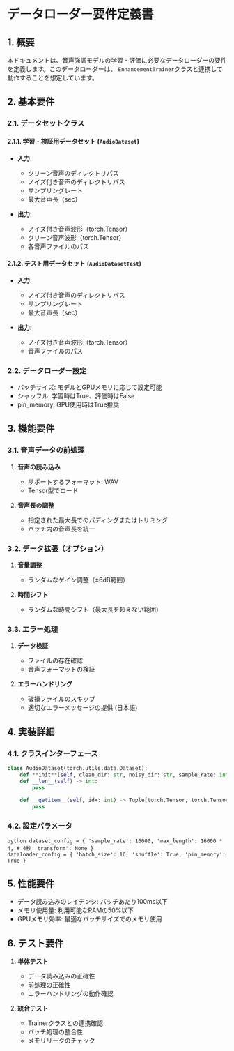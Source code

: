 # データローダー要件定義書

## 1. 概要

本ドキュメントは、音声強調モデルの学習・評価に必要なデータローダーの要件を定義します。このデータローダーは、
`EnhancementTrainer`クラスと連携して動作することを想定しています。

## 2. 基本要件

### 2.1. データセットクラス

#### 2.1.1. 学習・検証用データセット (`AudioDataset`)

- **入力**:
    - クリーン音声のディレクトリパス
    - ノイズ付き音声のディレクトリパス
    - サンプリングレート
    - 最大音声長（sec）

- **出力**:
    - ノイズ付き音声波形（torch.Tensor）
    - クリーン音声波形（torch.Tensor）
    - 各音声ファイルのパス

#### 2.1.2. テスト用データセット (`AudioDatasetTest`)

- **入力**:
    - ノイズ付き音声のディレクトリパス
    - サンプリングレート
    - 最大音声長（sec）

- **出力**:
    - ノイズ付き音声波形（torch.Tensor）
    - 音声ファイルのパス

### 2.2. データローダー設定

- バッチサイズ: モデルとGPUメモリに応じて設定可能
- シャッフル: 学習時はTrue、評価時はFalse
- pin_memory: GPU使用時はTrue推奨

## 3. 機能要件

### 3.1. 音声データの前処理

1. **音声の読み込み**
    - サポートするフォーマット: WAV
    - Tensor型でロード

2. **音声長の調整**
    - 指定された最大長でのパディングまたはトリミング
    - バッチ内の音声長を統一

### 3.2. データ拡張（オプション）

1. **音量調整**
    - ランダムなゲイン調整（±6dB範囲）

2. **時間シフト**
    - ランダムな時間シフト（最大長を超えない範囲）

### 3.3. エラー処理

1. **データ検証**
    - ファイルの存在確認
    - 音声フォーマットの検証

2. **エラーハンドリング**
    - 破損ファイルのスキップ
    - 適切なエラーメッセージの提供 (日本語)

## 4. 実装詳細

### 4.1. クラスインターフェース

```python
class AudioDataset(torch.utils.data.Dataset): 
    def **init**(self, clean_dir: str, noisy_dir: str, sample_rate: int, max_length: int, transform: Optional[Callable] = None): pass
    def __len__(self) -> int:
        pass

    def __getitem__(self, idx: int) -> Tuple[torch.Tensor, torch.Tensor, str]:
        pass
```

### 4.2. 設定パラメータ

    python dataset_config = { 'sample_rate': 16000, 'max_length': 16000 * 4, # 4秒 'transform': None }
    dataloader_config = { 'batch_size': 16, 'shuffle': True, 'pin_memory': True }

## 5. 性能要件

- データ読み込みのレイテンシ: バッチあたり100ms以下
- メモリ使用量: 利用可能なRAMの50%以下
- GPUメモリ効率: 最適なバッチサイズでのメモリ使用

## 6. テスト要件

1. **単体テスト**
    - データ読み込みの正確性
    - 前処理の正確性
    - エラーハンドリングの動作確認

2. **統合テスト**
    - Trainerクラスとの連携確認
    - バッチ処理の整合性
    - メモリリークのチェック

